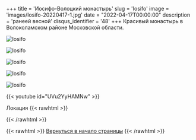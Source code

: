 +++
title = 'Иосифо-Волоцкий монастырь'
slug = 'Iosifo'
image = 'images/Iosifo-20220417-1.jpg'
date = "2022-04-17T00:00:00"
description = 'ранеей весной'
disqus_identifier = '48'
+++
Красивый монастырь в Волоколамском районе Московской области.

![Iosifo](/images/Iosifo-20220417-2.jpg)

![Iosifo](/images/Iosifo-20220417-3.jpg)

![Iosifo](/images/Iosifo-20220417-4.jpg)

![Iosifo](/images/Iosifo-20220417-5.jpg)

![Iosifo](/images/Iosifo-20220417-6.jpg)

{{< youtube id="UVu2YyHAMNw" >}}

Локация
{{< rawhtml >}}
<script type="text/javascript" charset="utf-8" async src="https://api-maps.yandex.ru/services/constructor/1.0/js/?um=constructor%3A4c6d0509c214110ffbc7f6fe507ed4cba78139824115df951a891226267a495b&amp;width=500&amp;height=400&amp;lang=ru_RU&amp;scroll=true"></script>
{{< /rawhtml >}}

{{< rawhtml >}}
<a href="#">Вернуться в начало страницы</a>
{{< /rawhtml >}}
